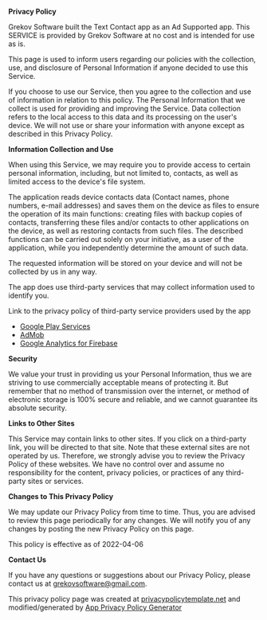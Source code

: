 **Privacy Policy**

Grekov Software built the Text Contact app as an Ad Supported app. This SERVICE is provided by Grekov Software at no cost and is intended for use as is. 

This page is used to inform users regarding our policies with the collection, use, and disclosure of Personal Information if anyone decided to use this Service. 

If you choose to use our Service, then you agree to the collection and use of information in relation to this policy. The Personal Information that we collect is used for providing and improving the Service. Data collection refers to the local access to this data and its processing on the user's device. We will not use or share your information with anyone except as described in this Privacy Policy. 


**Information Collection and Use**

When using this Service, we may require you to provide access to certain personal information, including, but not limited to, contacts, as well as limited access to the device's file system.

The application reads device contacts data (Contact names, phone numbers, e-mail addresses) and saves them on the device as files to ensure the operation of its main functions: creating files with backup copies of contacts, transferring these files and/or contacts to other applications on the device, as well as restoring contacts from such files. The described functions can be carried out solely on your initiative, as a user of the application, while you independently determine the amount of such data.

The requested information will be stored on your device and will not be collected by us in any way.

The app does use third-party services that may collect information used to identify you. 

Link to the privacy policy of third-party service providers used by the app 

*   [Google Play Services](https://www.google.com/policies/privacy/)
*   [AdMob](https://support.google.com/admob/answer/6128543?hl=en)
*   [Google Analytics for Firebase](https://firebase.google.com/policies/analytics)


**Security**

We value your trust in providing us your Personal Information, thus we are striving to use commercially acceptable means of protecting it. But remember that no method of transmission over the internet, or method of electronic storage is 100% secure and reliable, and we cannot guarantee its absolute security. 

**Links to Other Sites**

This Service may contain links to other sites. If you click on a third-party link, you will be directed to that site. Note that these external sites are not operated by us. Therefore, we strongly advise you to review the Privacy Policy of these websites. We have no control over and assume no responsibility for the content, privacy policies, or practices of any third-party sites or services. 


**Changes to This Privacy Policy**

We may update our Privacy Policy from time to time. Thus, you are advised to review this page periodically for any changes. We will notify you of any changes by posting the new Privacy Policy on this page. 

This policy is effective as of 2022-04-06


**Contact Us**

If you have any questions or suggestions about our Privacy Policy, please contact us at grekovsoftware@gmail.com.

This privacy policy page was created at [privacypolicytemplate.net](https://privacypolicytemplate.net) and modified/generated by [App Privacy Policy Generator](https://app-privacy-policy-generator.nisrulz.com/)
